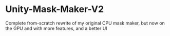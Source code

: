 # Unity-Mask-Maker-V2
Complete from-scratch rewrite of my original CPU mask maker, but now on the GPU and with more features, and a better UI

